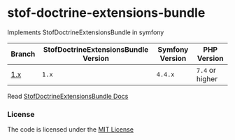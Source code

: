 # stof-doctrine-extensions-bundle
Implements StofDoctrineExtensionsBundle in symfony

| Branch   | StofDoctrineExtensionsBundle Version | Symfony Version | PHP Version     |
|----------|--------------------------------------|-----------------|-----------------|
| [1.x][1] | `1.x`                                | `4.4.x`         | `7.4` or higher |


Read [StofDoctrineExtensionsBundle Docs](https://symfony.com/bundles/StofDoctrineExtensionsBundle/current/index.html)


### License
The code is licensed under the [MIT License](https://github.com/habibun/stof-doctrine-extensions-bundle/blob/master/LICENSE)

[1]: https://github.com/habibun/stof-doctrine-extensions-bundle/tree/1.x
